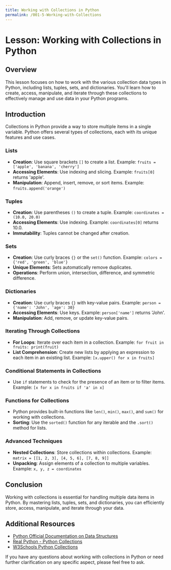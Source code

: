 ```yaml
---
title: Working with Collections in Python
permalink: /001-5-Working-with-Collections
---
```


# Lesson: Working with Collections in Python

## Overview
This lesson focuses on how to work with the various collection data types in Python, including lists, tuples, sets, and dictionaries. You'll learn how to create, access, manipulate, and iterate through these collections to effectively manage and use data in your Python programs.

## Introduction

Collections in Python provide a way to store multiple items in a single variable. Python offers several types of collections, each with its unique features and use cases.

### Lists

- **Creation**: Use square brackets `[]` to create a list. Example: `fruits = ['apple', 'banana', 'cherry']`
- **Accessing Elements**: Use indexing and slicing. Example: `fruits[0]` returns 'apple'.
- **Manipulation**: Append, insert, remove, or sort items. Example: `fruits.append('orange')`

### Tuples

- **Creation**: Use parentheses `()` to create a tuple. Example: `coordinates = (10.0, 20.0)`
- **Accessing Elements**: Use indexing. Example: `coordinates[0]` returns 10.0.
- **Immutability**: Tuples cannot be changed after creation.

### Sets

- **Creation**: Use curly braces `{}` or the `set()` function. Example: `colors = {'red', 'green', 'blue'}`
- **Unique Elements**: Sets automatically remove duplicates.
- **Operations**: Perform union, intersection, difference, and symmetric difference.

### Dictionaries

- **Creation**: Use curly braces `{}` with key-value pairs. Example: `person = {'name': 'John', 'age': 30}`
- **Accessing Elements**: Use keys. Example: `person['name']` returns 'John'.
- **Manipulation**: Add, remove, or update key-value pairs.

### Iterating Through Collections

- **For Loops**: Iterate over each item in a collection. Example: `for fruit in fruits: print(fruit)`
- **List Comprehension**: Create new lists by applying an expression to each item in an existing list. Example: `[x.upper() for x in fruits]`

### Conditional Statements in Collections

- Use `if` statements to check for the presence of an item or to filter items. Example: `[x for x in fruits if 'a' in x]`

### Functions for Collections

- Python provides built-in functions like `len()`, `min()`, `max()`, and `sum()` for working with collections.
- **Sorting**: Use the `sorted()` function for any iterable and the `.sort()` method for lists.

### Advanced Techniques

- **Nested Collections**: Store collections within collections. Example: `matrix = [[1, 2, 3], [4, 5, 6], [7, 8, 9]]`
- **Unpacking**: Assign elements of a collection to multiple variables. Example: `x, y, z = coordinates`

## Conclusion

Working with collections is essential for handling multiple data items in Python. By mastering lists, tuples, sets, and dictionaries, you can efficiently store, access, manipulate, and iterate through your data.

## Additional Resources

- [Python Official Documentation on Data Structures](https://docs.python.org/3/tutorial/datastructures.html)
- [Real Python - Python Collections](https://realpython.com/python-collections-module/)
- [W3Schools Python Collections](https://www.w3schools.com/python/python_lists.asp)

If you have any questions about working with collections in Python or need further clarification on any specific aspect, please feel free to ask.

